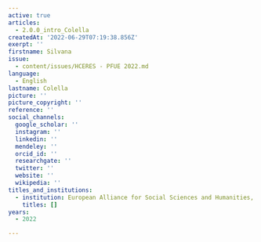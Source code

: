 ```yaml
---
active: true
articles:
  - 2.0.0_intro_Colella
createdAt: '2022-06-29T07:19:38.856Z'
exerpt: ''
firstname: Silvana
issue:
  - content/issues/HCERES - PFUE 2022.md
language:
  - English
lastname: Colella
picture: ''
picture_copyright: ''
reference: ''
social_channels:
  google_scholar: ''
  instagram: ''
  linkedin: ''
  mendeley: ''
  orcid_id: ''
  researchgate: ''
  twitter: ''
  website: ''
  wikipedia: ''
titles_and_institutions:
  - institution: European Alliance for Social Sciences and Humanities, France
    titles: []
years:
  - 2022

---
```

